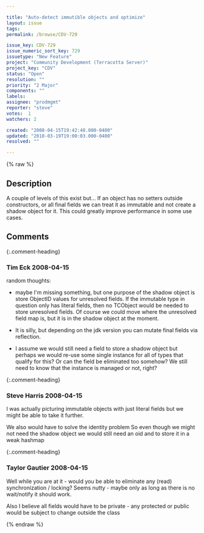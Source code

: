 ```yaml
---

title: "Auto-detect immutible objects and optimize"
layout: issue
tags: 
permalink: /browse/CDV-729

issue_key: CDV-729
issue_numeric_sort_key: 729
issuetype: "New Feature"
project: "Community Development (Terracotta Server)"
project_key: "CDV"
status: "Open"
resolution: ""
priority: "2 Major"
components: ""
labels: 
assignee: "prodmgmt"
reporter: "steve"
votes:  1
watchers: 2

created: "2008-04-15T19:42:48.000-0400"
updated: "2010-03-19T19:00:03.000-0400"
resolved: ""

---
```




{% raw %}



## Description

<div markdown="1" class="description">

A couple of levels of this exist but... If an object has no setters outside constructors, or all final fields we can treat it as immutable and not create a shadow object for it. This could greatly improve performance in some use cases.

</div>

## Comments


{:.comment-heading}
### **Tim Eck** <span class="date">2008-04-15</span>

<div markdown="1" class="comment">

random thoughts: 

- maybe I'm missing something, but one purpose of the shadow object is store ObjectID values for unresolved fields. If the immutable type in question only has literal fields, then no TCObject would be needed to store unresolved fields. Of course we could move where the unresolved field map is, but it is in the shadow object at the moment. 

- It is silly, but depending on the jdk version you can mutate final fields via reflection. 

- I assume we would still need a field to store a shadow object but perhaps we would re-use some single instance for all of types that qualify for this? Or can the field be eliminated too somehow? We still need to know that the instance is managed or not, right?



</div>


{:.comment-heading}
### **Steve Harris** <span class="date">2008-04-15</span>

<div markdown="1" class="comment">

I was actually picturing immutable objects with just literal fields but we might be able to take it further.

We also would have to solve the identity problem So even though we might not need the shadow object we would still need an oid and to store it in a weak hashmap

</div>


{:.comment-heading}
### **Taylor Gautier** <span class="date">2008-04-15</span>

<div markdown="1" class="comment">

Well while you are at it - would you be able to eliminate any (read) synchronization / locking?  Seems nutty - maybe only as long as there is no wait/notify it should work. 

Also I believe all fields would have to be private - any protected or public would be subject to change outside the class

</div>



{% endraw %}
